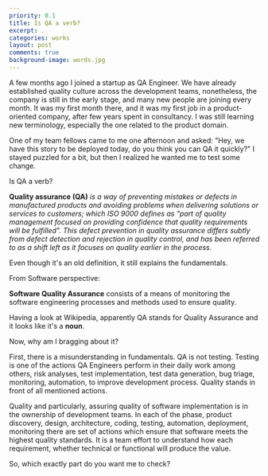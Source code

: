 ```yaml
---
priority: 0.1
title: Is QA a verb?
excerpt: .
categories: works
layout: post
comments: true
background-image: words.jpg
---
```


A few months ago I joined a startup as QA Engineer. We have already established quality culture across the development teams, nonetheless, the company is still in the early stage, and many new people are joining every month.
It was my first month there, and it was my first job in a product-oriented company, after few years spent in consultancy.
I was still learning new terminology, especially the one related to the product domain.

One of my team fellows came to me one afternoon and asked: "Hey, we have this story to be deployed today, do you think you can QA it quickly?" 
I stayed puzzled for a bit, but then I realized he wanted me to test some change.

Is QA a verb?

**Quality assurance (QA)** _is a way of preventing mistakes or defects in manufactured products and avoiding problems when delivering solutions or services to customers; which ISO 9000 defines as "part of quality management focused on providing confidence that quality
requirements will be fulfilled". This defect prevention in quality assurance differs subtly from defect detection and rejection in quality control, and has been referred to as a shift left as it focuses on quality earlier in the process._

Even though it's an old definition, it still explains the fundamentals.

From Software perspective:

**Software Quality Assurance** consists of a means of monitoring the software engineering processes and methods used to ensure quality.

Having a look at Wikipedia, apparently QA stands for Quality Assurance and it looks like it's a **noun**.

Now, why am I bragging about it?

First, there is a misunderstanding in fundamentals.
QA is not testing. Testing is one of the actions QA Engineers perform in their daily work among others, risk analyses, test implementation, test data generation, bug triage, monitoring, automation, to improve development process. Quality stands in front of all mentioned actions.

Quality and particularly, assuring quality of software implementation is in the ownership of development teams.
In each of the phase, product discovery, design, architecture, coding, testing, automation, deployment, monitoring there are set of actions which ensure that software meets the highest quality standards. It is a team effort to understand how each requirement, whether technical or functional will produce the value.

So, which exactly part do you want me to check?






